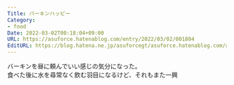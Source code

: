 ```yaml
---
Title: バーキンハッピー
Category:
- food
Date: 2022-03-02T00:18:04+09:00
URL: https://asuforce.hatenablog.com/entry/2022/03/02/001804
EditURL: https://blog.hatena.ne.jp/asuforcegt/asuforce.hatenablog.com/atom/entry/13574176438068506841
---
```


バーキンを昼に頼んでいい感じの気分になった。  
食べた後に水を尋常なく飲む羽目になるけど、それもまた一興
